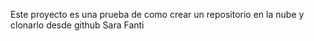 Este proyecto es una prueba de como crear un repositorio en la nube y clonarlo desde github
Sara Fanti


